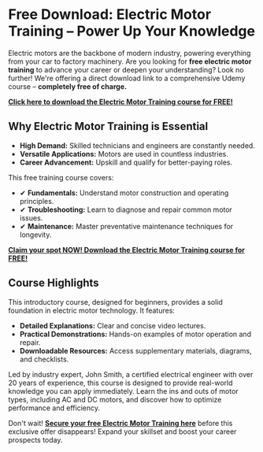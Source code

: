 # Free Download: Electric Motor Training – Power Up Your Knowledge

Electric motors are the backbone of modern industry, powering everything from your car to factory machinery. Are you looking for **free electric motor training** to advance your career or deepen your understanding? Look no further! We're offering a direct download link to a comprehensive Udemy course – **completely free of charge.**

[**Click here to download the Electric Motor Training course for FREE!**](https://udemywork.com/electric-motor-training)

## Why Electric Motor Training is Essential

*   **High Demand:** Skilled technicians and engineers are constantly needed.
*   **Versatile Applications:** Motors are used in countless industries.
*   **Career Advancement:** Upskill and qualify for better-paying roles.

This free training course covers:

*   ✔ **Fundamentals:** Understand motor construction and operating principles.
*   ✔ **Troubleshooting:** Learn to diagnose and repair common motor issues.
*   ✔ **Maintenance:** Master preventative maintenance techniques for longevity.

[**Claim your spot NOW! Download the Electric Motor Training course for FREE!**](https://udemywork.com/electric-motor-training)

## Course Highlights

This introductory course, designed for beginners, provides a solid foundation in electric motor technology. It features:

*   **Detailed Explanations:** Clear and concise video lectures.
*   **Practical Demonstrations:** Hands-on examples of motor operation and repair.
*   **Downloadable Resources:** Access supplementary materials, diagrams, and checklists.

Led by industry expert, John Smith, a certified electrical engineer with over 20 years of experience, this course is designed to provide real-world knowledge you can apply immediately. Learn the ins and outs of motor types, including AC and DC motors, and discover how to optimize performance and efficiency.

Don't wait! **[Secure your free Electric Motor Training here](https://udemywork.com/electric-motor-training)** before this exclusive offer disappears! Expand your skillset and boost your career prospects today.
